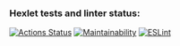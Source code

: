 ### Hexlet tests and linter status:
[![Actions Status](https://github.com/EuRV/frontend-project-lvl1/workflows/hexlet-check/badge.svg)](https://github.com/EuRV/frontend-project-lvl1/actions)
[![Maintainability](https://api.codeclimate.com/v1/badges/a99a88d28ad37a79dbf6/maintainability)](https://codeclimate.com/github/codeclimate/codeclimate/maintainability)
[![ESLint](https://github.com/EuRV/frontend-project-lvl1/workflows/eurv-check/badge.svg)](https://github.com/EuRV/frontend-project-lvl1/actions)
